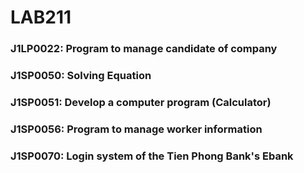 # LAB211

### J1LP0022: Program to manage candidate of company


### J1SP0050: Solving Equation

### J1SP0051: Develop a computer program (Calculator)

### J1SP0056: Program to manage worker information

### J1SP0070: Login system of the Tien Phong Bank's Ebank    
